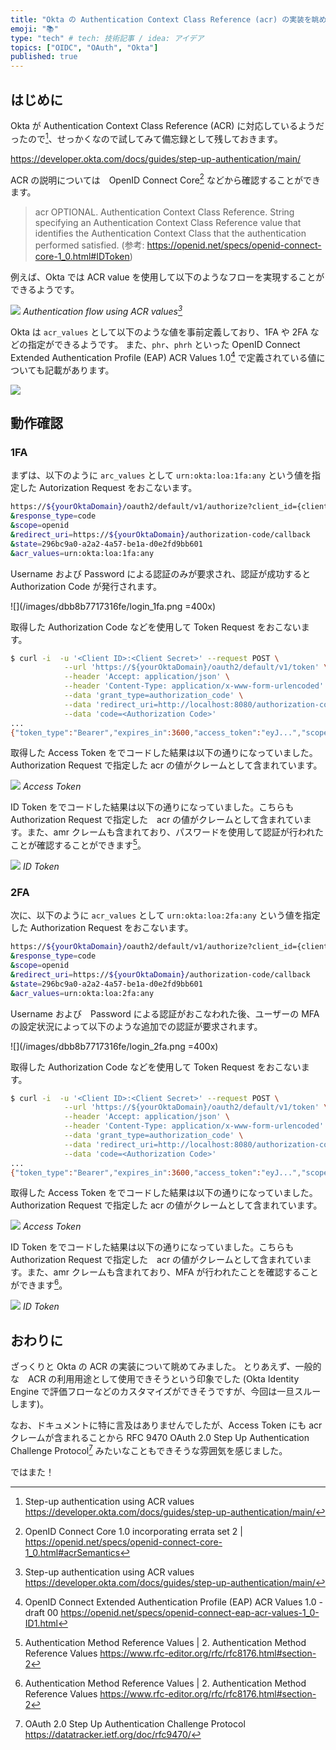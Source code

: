 ```yaml
---
title: "Okta の Authentication Context Class Reference (acr) の実装を眺めてみた"
emoji: "📚"
type: "tech" # tech: 技術記事 / idea: アイデア
topics: ["OIDC", "OAuth", "Okta"]
published: true 
---
```


## はじめに

Okta が Authentication Context Class Reference (ACR) に対応しているようだったので[^1]、せっかくなので試してみて備忘録として残しておきます。

https://developer.okta.com/docs/guides/step-up-authentication/main/

ACR の説明については　OpenID Connect Core[^2] などから確認することができます。

> acr
> OPTIONAL. Authentication Context Class Reference. String specifying an Authentication Context Class Reference value that identifies the Authentication Context Class that the authentication performed satisfied. 
> (参考: https://openid.net/specs/openid-connect-core-1_0.html#IDToken)

例えば、Okta では ACR value を使用して以下のようなフローを実現することができるようです。

![](/images/dbb8b7717316fe/step-up-authentication-acr-flow.png)
*Authentication flow using ACR values[^1]*

Okta は ``acr_values`` として以下のような値を事前定義しており、1FA や 2FA などの指定ができるようです。
また、``phr``、``phrh`` といった OpenID Connect Extended Authentication Profile (EAP) ACR Values 1.0[^3] で定義されている値についても記載があります。

![](/images/dbb8b7717316fe/predefined_parameter_values.png)

## 動作確認

### 1FA

まずは、以下のように ``arc_values`` として ``urn:okta:loa:1fa:any`` という値を指定した Autorization Request をおこないます。

```bash
https://${yourOktaDomain}/oauth2/default/v1/authorize?client_id={clientId}
&response_type=code
&scope=openid
&redirect_uri=https://${yourOktaDomain}/authorization-code/callback
&state=296bc9a0-a2a2-4a57-be1a-d0e2fd9bb601
&acr_values=urn:okta:loa:1fa:any
```

Username および Password による認証のみが要求され、認証が成功すると　Authorization Code が発行されます。

![](/images/dbb8b7717316fe/login_1fa.png =400x)

取得した Authorization Code などを使用して Token Request をおこないます。

```bash
$ curl -i  -u '<Client ID>:<Client Secret>' --request POST \
            --url 'https://${yourOktaDomain}/oauth2/default/v1/token' \
            --header 'Accept: application/json' \
            --header 'Content-Type: application/x-www-form-urlencoded' \
            --data 'grant_type=authorization_code' \
            --data 'redirect_uri=http://localhost:8080/authorization-code/callback' \
            --data 'code=<Authorization Code>'
...
{"token_type":"Bearer","expires_in":3600,"access_token":"eyJ...","scope":"openid","id_token":"eyJ..."}
```

取得した Access Token をでコードした結果は以下の通りになっていました。Authorization Request で指定した acr の値がクレームとして含まれています。

![](/images/dbb8b7717316fe/access_token_1fa.png)
*Access Token*

ID Token をでコードした結果は以下の通りになっていました。こちらも Authorization Request で指定した　acr の値がクレームとして含まれています。また、amr クレームも含まれており、パスワードを使用して認証が行われたことが確認することができます[^4]。

![](/images/dbb8b7717316fe/id_token_1fa.png)
*ID Token*

### 2FA

次に、以下のように ``acr_values`` として ``urn:okta:loa:2fa:any`` という値を指定した Authorization Request をおこないます。

```bash
https://${yourOktaDomain}/oauth2/default/v1/authorize?client_id={clientId}
&response_type=code
&scope=openid
&redirect_uri=https://${yourOktaDomain}/authorization-code/callback
&state=296bc9a0-a2a2-4a57-be1a-d0e2fd9bb601
&acr_values=urn:okta:loa:2fa:any
```

Username および　Password による認証がおこなわれた後、ユーザーの MFA の設定状況によって以下のような追加での認証が要求されます。

![](/images/dbb8b7717316fe/login_2fa.png =400x)

取得した Authorization Code などを使用して Token Request をおこないます。

```bash
$ curl -i  -u '<Client ID>:<Client Secret>' --request POST \
            --url 'https://${yourOktaDomain}/oauth2/default/v1/token' \
            --header 'Accept: application/json' \
            --header 'Content-Type: application/x-www-form-urlencoded' \
            --data 'grant_type=authorization_code' \
            --data 'redirect_uri=http://localhost:8080/authorization-code/callback' \
            --data 'code=<Authorization Code>'
...
{"token_type":"Bearer","expires_in":3600,"access_token":"eyJ...","scope":"openid","id_token":"eyJ..."}
```

取得した Access Token をでコードした結果は以下の通りになっていました。Authorization Request で指定した acr の値がクレームとして含まれています。

![](/images/dbb8b7717316fe/access_token_2fa.png)
*Access Token*

ID Token をでコードした結果は以下の通りになっていました。こちらも Authorization Request で指定した　acr の値がクレームとして含まれています。また、amr クレームも含まれており、MFA が行われたことを確認することができます[^4]。

![](/images/dbb8b7717316fe/id_token_2fa.png)
*ID Token*

## おわりに

ざっくりと Okta の ACR の実装について眺めてみました。
とりあえず、一般的な　ACR の利用用途として使用できそうという印象でした (Okta Identity Engine で評価フローなどのカスタマイズができそうですが、今回は一旦スルーします)。

なお、ドキュメントに特に言及はありませんでしたが、Access Token にも acr クレームが含まれることから RFC 9470 OAuth 2.0 Step Up Authentication Challenge Protocol[^5] みたいなこともできそうな雰囲気を感じました。

ではまた！

[^1]: Step-up authentication using ACR values https://developer.okta.com/docs/guides/step-up-authentication/main/
[^2]: OpenID Connect Core 1.0 incorporating errata set 2 | https://openid.net/specs/openid-connect-core-1_0.html#acrSemantics
[^3]: OpenID Connect Extended Authentication Profile (EAP) ACR Values 1.0 - draft 00 https://openid.net/specs/openid-connect-eap-acr-values-1_0-ID1.html
[^4]: Authentication Method Reference Values | 2.  Authentication Method Reference Values https://www.rfc-editor.org/rfc/rfc8176.html#section-2
[^5]: OAuth 2.0 Step Up Authentication Challenge Protocol https://datatracker.ietf.org/doc/rfc9470/
